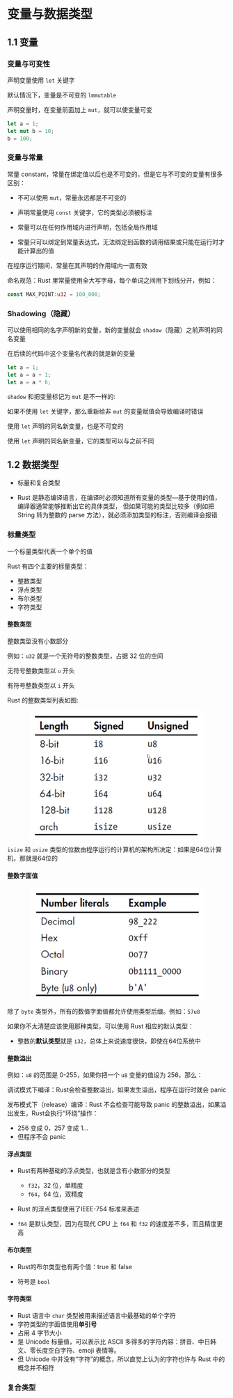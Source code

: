 # 变量与数据类型

## 1.1 变量

### 变量与可变性

声明变量使用 `let` 关键字

默认情况下，变量是不可变的 `lmmutable`

声明变量时，在变量前面加上 `mut`，就可以使变量可变

```rust
let a = 1;
let mut b = 10;
b = 100;
```

### 变量与常量

常量 constant，常量在绑定值以后也是不可变的，但是它与不可变的变量有很多区别：

- 不可以使用 `mut`，常量永远都是不可变的

- 声明常量使用 `const` 关键字，它的类型必须被标注

- 常量可以在任何作用域内进行声明，包括全局作用域

- 常量只可以绑定到常量表达式，无法绑定到函数的调用结果或只能在运行时才能计算出的值

在程序运行期间，常量在其声明的作用域内一直有效

命名规范：Rust 里常量使用全大写字母，每个单词之间用下划线分开，例如：

```rust
const MAX_POINT:u32 = 100_000;
```

### Shadowing（隐藏）

可以使用相同的名字声明新的变量，新的变量就会 `shadow`（隐藏）之前声明的同名变量

在后续的代码中这个变量名代表的就是新的变量

```rust
let a = 1;
let a = a + 1;
let a = a * 6;
```

`shadow` 和把变量标记为 `mut` 是不一样的:

如果不使用 `let` 关键字，那么重新给非 `mut` 的变量赋值会导致编译时错误

使用 `let` 声明的同名新变量，也是不可变的

使用 `let` 声明的同名新变量，它的类型可以与之前不同

## 1.2 数据类型

- 标量和复合类型

- Rust 是静态编译语言，在编译时必须知道所有变量的类型―基于使用的值，编译器通常能够推断出它的具体类型， 但如果可能的类型比较多（例如把 String 转为整数的 parse 方法），就必须添加类型的标注，否则编译会报错

### 标量类型

一个标量类型代表一个单个的值

Rust 有四个主要的标量类型：

- 整数类型
- 浮点类型
- 布尔类型
- 字符类型

#### 整数类型

整数类型没有小数部分

例如：`u32` 就是一个无符号的整数类型，占据 32 位的空间

无符号整数类型以 `u` 开头

有符号整数类型以 `i` 开头

Rust 的整数类型列表如图:

<div align="center"> 
    <img src="images/1.png" width=400>
</div>

`isize` 和 `usize` 类型的位数由程序运行的计算机的架构所决定：如果是64位计算机，那就是64位的

#### 整数字面值

<div align="center"> 
    <img src="images/2.png" width=400>
</div>

除了 `byte` 类型外，所有的数值字面值都允许使用类型后缀。例如：`57u8`

如果你不太清楚应该使用那种类型，可以使用 Rust 相应的默认类型：

- 整数的**默认类型**就是 `i32`，总体上来说速度很快，即使在64位系统中

#### 整数溢出

例如：`u8` 的范围是 0-255，如果你把一个 `u8` 变量的值设为 256，那么：

调试模式下编译：Rust会检查整数溢出，如果发生溢出，程序在运行时就会 panic

发布模式下（release）编译：Rust 不会检查可能导致 panic 的整数溢出，如果溢出发生，Rust会执行“环绕”操作：

- 256 变成 0，257 变成 1...
- 但程序不会 panic

#### 浮点类型

- Rust有两种基础的浮点类型，也就是含有小数部分的类型
    -  `f32`，32 位，单精度
    -  `f64`，64 位，双精度

- Rust 的浮点类型使用了IEEE-754 标准来表述

- `f64` 是默认类型，因为在现代 CPU 上 `f64` 和 `f32` 的速度差不多，而且精度更高

#### 布尔类型

- Rust的布尔类型也有两个值：true 和 false

- 符号是 `bool`

#### 字符类型

- Rust 语言中 `char` 类型被用来描述语言中最基础的单个字符
- 字符类型的字面值使用**单引号**
- 占用 4 字节大小
- 是 Unicode 标量值，可以表示比 ASCIl 多得多的字符内容：拼音、中日韩文、零长度空白字符、emoji 表情等。
- 但 Unicode 中并没有“字符”的概念，所以直觉上认为的字符也许与 Rust 中的概念并不相符

### 复合类型